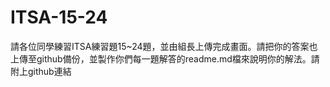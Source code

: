 # ITSA-15-24
請各位同學練習ITSA練習題15~24題，並由組長上傳完成畫面。請把你的答案也上傳至github備份，並製作你們每一題解答的readme.md檔來說明你的解法。請附上github連結
